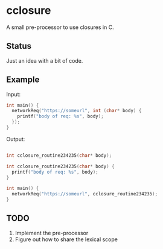 # cclosure

A small pre-processor to use closures in C.

## Status

Just an idea with a bit of code.

## Example

Input:

```C
int main() {
  networkReq("https://someurl", int (char* body) {
    printf("body of req: %s", body);
  });
}
```

Output:

```C

int cclosure_routine234235(char* body);

int cclosure_routine234235(char* body) {
  printf("body of req: %s", body);
}

int main() {
  networkReq("https://someurl", cclosure_routine234235);
}
```

## TODO

1. Implement the pre-processor
1. Figure out how to share the lexical scope
